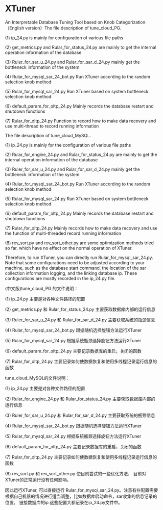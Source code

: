 # XTuner
An Interpretable Database Tuning Tool based on Knob Categorization
（English version）The file description of tune_cloud_PG.

(1) ip_24.py is mainly for configuration of various file paths

(2) get_metrics.py and Rular_for_status_24.py are mainly to get the internal operation information of the database

(3) Ruler_for_sar_u_24.py and Rular_for_sar_d_24.py mainly get the bottleneck information of the system

(4) Rular_for_mysql_sar_24_bot.py Run XTuner according to the random selection knob method

(5) Rular_for_mysql_sar_24.py Run XTuner based on system bottleneck selection knob method

(6) default_param_for_oltp_24.py Mainly records the database restart and shutdown functions

(7) Rular_for_oltp_24.py Function to record how to make data recovery and use multi-thread to record running information

The file description of tune_cloud_MySQL.

(1) ip_24.py is mainly for the configuration of various file paths

(2) Rular_for_engine_24.py and Rular_for_status_24.py are mainly to get the internal operation information of the database

(3) Ruler_for_sar_u_24.py and Rular_for_sar_d_24.py mainly get the bottleneck information of the system

(4) Rular_for_mysql_sar_24_bot.py Run XTuner according to the random selection knob method

(5) Rular_for_mysql_sar_24.py Run XTuner based on system bottleneck selection knob method

(6) default_param_for_oltp_24.py Mainly records the database restart and shutdown functions

(7) Rular_for_oltp_24.py Mainly records how to make data recovery and use the function of multi-threaded record running information

(8) rev_sort.py and rev_sort_other.py are some optimization methods tried so far, which have no effect on the normal operation of XTuner.


Therefore, to run XTuner, you can directly run Rular_for_mysql_sar_24.py. Note that some configurations need to be adjusted according to your machine, such as the database start command, the location of the sar collection information logging, and the linking database ip. These configurations are mostly recorded in the ip_24.py file.


(中文版)tune_cloud_PG 的文件说明：

(1) ip_24.py 主要是对各种文件路径的配置

(2) get_metrics.py 和 Rular_for_status_24.py 主要获取数据库内部的运行信息

(3) Ruler_for_sar_u_24.py 和 Rular_for_sar_d_24.py 主要获取系统的瓶颈信息

(4) Rular_for_mysql_sar_24_bot.py 跟据随机选择旋钮方法运行XTuner

(5) Rular_for_mysql_sar_24.py 根据系统瓶颈选择旋钮方法运行XTuner

(6) default_param_for_oltp_24.py 主要记录数据库的重启，关闭的函数

(7) Rular_for_oltp_24.py 主要记录如何使数据恢复和使用多线程记录运行信息的函数

tune_cloud_MySQL的文件说明：

(1) ip_24.py 主要是对各种文件路径的配置

(2) Rular_for_engine_24.py 和 Rular_for_status_24.py 主要获取数据库内部的运行信息

(3) Ruler_for_sar_u_24.py 和 Rular_for_sar_d_24.py 主要获取系统的瓶颈信息

(4) Rular_for_mysql_sar_24_bot.py 跟据随机选择旋钮方法运行XTuner

(5) Rular_for_mysql_sar_24.py 根据系统瓶颈选择旋钮方法运行XTuner

(6) default_param_for_oltp_24.py 主要记录数据库的重启，关闭的函数

(7) Rular_for_oltp_24.py 主要记录如何使数据恢复和使用多线程记录运行信息的函数

(8) rev_sort.py 和 rev_sort_other.py 使目前尝试的一些优化方法， 目前对XTuner的正常运行没有任何影响。


因此运行XTuner, 可以直接运行 Rular_for_mysql_sar_24.py。注意有些配置需要根据自己机器的情况进行适当调整，比如数据库启动命令，sar收集的信息记录的位置， 链接数据库的ip.这些配置大都记录在ip_24.py文件中。





